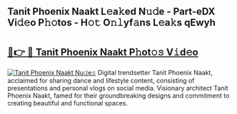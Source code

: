 ## Tanit Phoenix Naakt L𝚎a𝚔ed N𝚞𝚍e - Part-eDX Vi𝚍𝚎o P𝚑𝚘tos - H𝚘𝚝 O𝚗𝚕yf𝚊ns L𝚎a𝚔s qEwyh

# <h2><a href="http://kfesuz.oniu.top/?m=Tanit+Phoenix+Naakt">🔗👉 🔴 Tanit Phoenix Naakt P𝚑ot𝚘𝚜 V𝚒d𝚎o</a></h2>

[![Tanit Phoenix Naakt Nu𝚍e𝚜](https://i.imgur.com/0qMVB7G.gif)](http://kfesuz.oniu.top/?m=Tanit+Phoenix+Naakt)
Digital trendsetter Tanit Phoenix Naakt, acclaimed for sharing dance and lifestyle content, consisting of presentations and personal vlogs on social media. Visionary architect Tanit Phoenix Naakt, famed for their groundbreaking designs and commitment to creating beautiful and functional spaces.  

